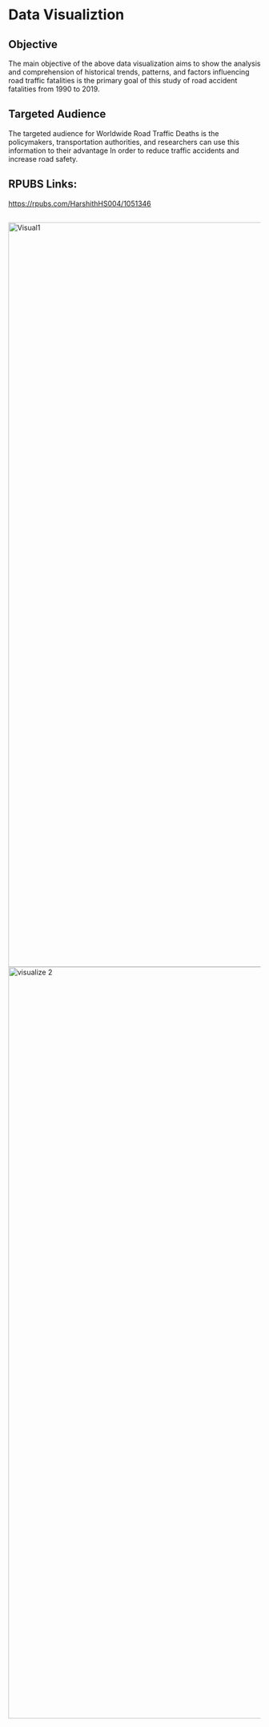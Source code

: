 # Data Visualiztion
## Objective
The main objective of the above data visualization aims to show the analysis and
comprehension of historical trends, patterns, and factors influencing road traffic fatalities is
the primary goal of this study of road accident fatalities from 1990 to 2019.

## Targeted Audience
The targeted audience for Worldwide Road Traffic Deaths is the policymakers,
transportation authorities, and researchers can use this information to their advantage In
order to reduce traffic accidents and increase road safety.

## RPUBS Links:
https://rpubs.com/HarshithHS004/1051346

## 
<img width="1488" alt="Visual1" src="https://github.com/HarshithHullakereSiddegowda/Data__Visualization/assets/100402681/3aaa34d1-2e99-45dc-b2c2-8d142121c4d4">


<img width="1502" alt="visualize 2" src="https://github.com/HarshithHullakereSiddegowda/Data__Visualization/assets/100402681/20851782-5267-4c7e-8992-af57df849e15">
